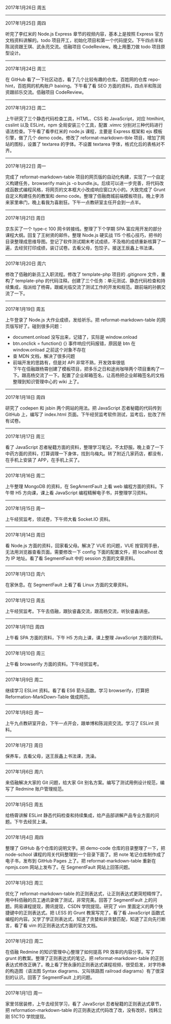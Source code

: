 2017年1月26日 周五


---
2017年1月25日 周四

听完了李红米的 Node.js Express 章节的视频内容，基本上是按照 Express 官方文档资料讲解的。todo 项目开工，初始化项目和第一个代码提交。下午四点半和陈润资跟王琪、武永亮交流。佰融项目 CodeReview。晚上用墨刀做 todo 项目原型设计。

---
2017年1月24日 周三

在 GitHub 看了一下社区动态，看了几个比较有趣的仓库。百姓网的仓库 repo-hint，百姓网的机构账户 baixing。下午看了看 SEO 方面的资料，四点半和陈润资跟祁乐交流。佰融项目 CodeReview。

---
2017年1月23日 周二

上午研究了三个静态代码检查工具，HTML、CSS 和 JavaScript，对应 htmlhint, csslint 以及 ESLint，npm 全局安装三个工具，配置 .vimrc 分别对三种代码进行语法检查。下午看了看李红米的 node.js 课程，主要是 Express 框架和 ejs 模板引擎，做了几个 demo code。修改了 reformat-markdown-tble 项目，增加了网站的图标，设置了 textarea 的字体。不设置 textarea 字体，格式化后的表格对不齐。

---
2017年1月22日 周一

完成了 reformat-markdown-table 项目的网页版的自动化构建，实现了一个自定义构建任务，browserify main.js -o bundle.js。后续可以进一步完善，将代码改成函数式编程风格，将网页的文本框大小改成响应窗口大小的。大致完成了 Grunt 自定义构建任务的教案和 demo code。整理了佰融商城前端模板项目。晚上李沛来家里串门，晚上看我为喜剧狂。下午一点教研室主任开会到一点半。

---
2017年1月21日 周日

京东买了一个 type-c 100 网卡转接线。整理了下个学期 SPA 富应用开发的部分课程大纲。回复了王树贤的邮件。整理 Node.js 硬实战 115 个核心技巧，把书的目录整理成思维导图。登记了软件测试期末考试成绩，不及格的成绩重新核算了一遍，去经贸打印成绩，装订试卷。去看父母，包饺子。接送王辰鑫上书法课。

---
2017年1月20日 周六

修改了佰融的新员工入职流程。修改了 template-php 项目的 .gitignore 文件，重构了 template-php 的代码注释。创建了三个任务：单元测试、静态代码检查和持续集成，指派给了杨霄。跟臧光临交流了测试工作的开发和规范。跟前端的孙鹏交流了一下。

---
2017年1月19日 周五

上午登录了 Node.js 大作业成绩，发给祈乐。把 reformat-markdown-table 的网页版写好了。碰到很多问题：
- document.onload 没写出来，记错了，实际是 window.onload  
- btn.onclick = function() {} 事件响应代码报错，原因是 btn 在 window.onload 之前这个对象不存在  
- 查 MDN 文档，解决了很多问题  
- 前端开发的思路有，但是对 API 非常不熟，开发效率很低  
下午在佰融跟杨霄创建了模板项目，把多乐之日和途尚咖啡两个项目重构了一下。跟高杨交流了一下。配置了企业邮箱签名，让高杨把企业邮箱签名的文档整理到知识管理中心的 wiki 上了。

---
2017年1月18日 周四

研究了 codepen 和 jsbin 两个网站的用法。把 JavaScript 忍者秘籍的代码传到 GitHub 上，编写了 index.html 页面。下午经贸监考软件测试，监考后，批改了所有试卷。

---
2017年1月17日 周三

看了 JavaScript 忍者秘籍方面的资料，整理学习笔记。不太舒服。晚上查了一下中药方面的资料，打算调理一下身体，找到乌梅丸。转了附近几家药店，都没有，在手机上安装了 APP，在手机上买了。

---
2017年1月16日 周二

上午整理 MongoDB 的资料，在 SegAmentFault 上看 web 编程方面的资料。下午带 H5 方向课，课上看 JavaScript 编程精解电子书，并整理学习资料。

---
2017年1月15日 周一

上午经贸监考，领试卷，下午师大看 Socket.IO 资料。

---
2017年1月14日 周日

看 Node.js 方面的资料，回家看父母。解决了 VUE 的问题，VUE 按官网手册，无法用浏览器查看页面。需要修改一下 config 下面的配置文件，把 localhost 改为 IP 地址。看了看 SegmentFault 中的 session 方面的文章资料。

---
2017年1月13日 周六

在家休息。在 SegmentFault 上看了看 Linux 方面的文章资料。

---
2017年1月12日 周五

上午经贸监考。下午去佰融，跟狄睿鑫交流，跟高杨交流，听狄睿鑫讲座。

---
2017年1月11日 周四

上午看 SPA 方面的资料，下午 H5 方向上课，课上整理 JavaScript 方面的资料。

---
2017年1月10日 周三

上午看 browserify 方面的资料。下午经贸监考。

---
2017年1月9日 周二

继续学习 ESLint 资料。看了看 ES6 箭头函数。学习 browserify，打算把 Reformation-MarkDown-Table 做成网页。

---
2017年1月8日 周一

上午九点教研室开会，下午一点开会，跟单博和陈润资交流。学习了 ESLint 资料。

---
2017年1月7日 周日

保养车，去看父母，送王辰鑫上书法课，洗澡。

---
2017年1月6日 周六

来佰融解决大家的 Git 问题，给大家 Git 别名方案。编写了测试用例设计规范，编写了 Redmine 账户管理规范。

---
2017年1月5日 周五

给杨霄讲解 ESLint 静态代码检查和持续集成，给产品部讲解产品专业方面的问题。下午去经贸上课。

---
2017年1月4日 周四

整理了 GitHub 各个仓库的说明文字。把 demo-code 仓库的目录整理了一下，把 node-school 课程的闯关代码整理到一个目录下面了。把 note 笔记仓库制作成了电子书，发布到 GitHub Pages 上了。把 reformat-markdown-table 重新在 npmjs.com 网站上发布了。在 SegmentFault 网站上回答问题。

---
2017年1月3日 周三

优化了 reformat-markdown-table 的正则表达式，让正则表达式更简短精悍了。用中科佰融的员工通讯录做了测试，非常完美。回答了 SegmentFault 上的问题。网易课程提现，腾讯提现，CSDN 学院提现。研究了 vim 里面定义的两个快捷键中的正则表达式。把 LESS 的 Grunt 教案写完了。看了看 JavaScript 函数式编程的内容。又学了学正则表达式，知道了贪婪和非贪婪匹配，知道了正向先行断言，看了看 vim 的正则表达式方面的官方文档。

---
2017年1月2日 周二

在佰融 Redmine 的知识管理中心整理了如何提高 PR 效率的内容分享。写了 grunt 的教案。整理了正则表达式的笔记，把 reformat-markdown-table 的正则表达式修改正确了。晚上看了贺永康的正则表达式课程视频，很受启发，对字符串的构造图（语法图 Syntax diagrams、又叫铁路图 railroad diagrams）有了很深刻的认识。回答了 SegmentFault 上的问题。

---
2017年1月1日 周一

家里邻居装修，上午去经贸学习，看了 JavaScript 忍者秘籍的正则表达式章节，把 reformation-markdown-table 的正则表达式代码改了改，没有改好。找韩立刚 51CTO 学院提现。
